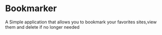 # Bookmarker

A Simple application that allows you to bookmark your favorites sites,view them and delete if no longer needed